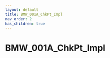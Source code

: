 ```yaml
---
layout: default
title: BMW_001A_ChkPt_Impl
nav_order: 2
has_children: true
---
```

# BMW_001A_ChkPt_Impl

